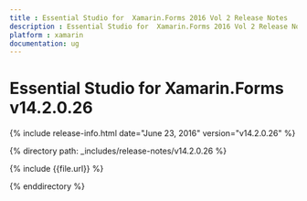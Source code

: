 ```yaml
---
title : Essential Studio for  Xamarin.Forms 2016 Vol 2 Release Notes
description : Essential Studio for  Xamarin.Forms 2016 Vol 2 Release Notes
platform : xamarin
documentation: ug
---
```


# Essential Studio for  Xamarin.Forms v14.2.0.26

{% include release-info.html date="June 23, 2016" version="v14.2.0.26" %} 

{% directory path: _includes/release-notes/v14.2.0.26 %}

{% include {{file.url}} %}

{% enddirectory %}